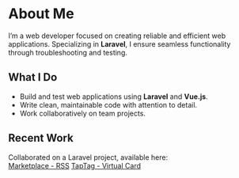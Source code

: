 # About Me

I’m a web developer focused on creating reliable and efficient web applications. Specializing in **Laravel**, I ensure seamless functionality through troubleshooting and testing.

## What I Do

- Build and test web applications using **Laravel** and **Vue.js**.  
- Write clean, maintainable code with attention to detail.  
- Work collaboratively on team projects.

## Recent Work

Collaborated on a Laravel project, available here:  
[Marketplace - RSS](https://github.com/Brimsky/RSS)
[TapTag - Virtual Card](https://github.com/KaspijaALT/taptag.vc)
